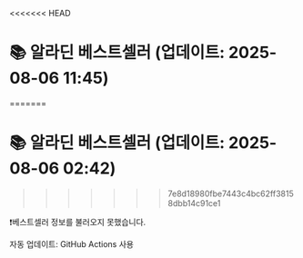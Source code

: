 <<<<<<< HEAD
# 📚 알라딘 베스트셀러 (업데이트: 2025-08-06 11:45)
=======
# 📚 알라딘 베스트셀러 (업데이트: 2025-08-06 02:42)
>>>>>>> 7e8d18980fbe7443c4bc62ff38158dbb14c91ce1

❗️베스트셀러 정보를 불러오지 못했습니다.

자동 업데이트: GitHub Actions 사용